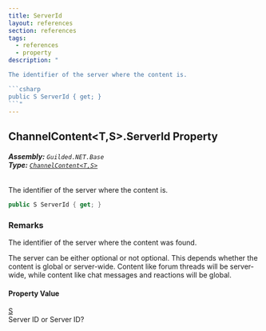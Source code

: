 ```yaml
---
title: ServerId
layout: references
section: references
tags:
  - references
  - property
description: "

The identifier of the server where the content is.

```csharp
public S ServerId { get; }
```"
---
```


## ChannelContent<T,S>.ServerId Property
###### **Assembly:** `Guilded.NET.Base`<br/>**Type:** [`ChannelContent<T,S>`](ChannelContent_T,S_ 'Guilded.NET.Base.Content.ChannelContent<T,S>')

The identifier of the server where the content is.

```csharp
public S ServerId { get; }
```

### Remarks
  
The identifier of the server where the content was found.  
  
The server can be either optional or not optional. This depends whether the content is global or server-wide. Content like forum threads will be server-wide, while content like chat messages and reactions will be global.

#### Property Value
[S](ChannelContent_T,S_#Guilded.NET.Base.Content.ChannelContent_T,S_.S 'Guilded.NET.Base.Content.ChannelContent<T,S>.S')  
Server ID or Server ID?